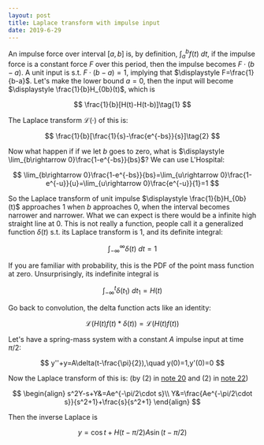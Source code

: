 ```yaml
---
layout: post
title: Laplace transform with impulse input
date: 2019-6-29
---
```


An impulse force over interval $[a,b]$ is, by definition, $\displaystyle \int_a^bf(t)\:dt$, if the impulse force is a constant force $F$ over this period, then the impulse becomes $F\cdot(b-a)$. A unit input is s.t. $F\cdot(b-a)=1$, implying that $\displaystyle F=\frac{1}{b-a}$. Let's make the lower bound $a=0$, then the input will become $\displaystyle \frac{1}{b}H_{0b}(t)$, which is

$$
\frac{1}{b}[H(t)-H(t-b)]\tag{1}
$$

The Laplace transform $\mathcal L(·)$ of this is:

$$
\frac{1}{b}[\frac{1}{s}-\frac{e^{-bs}}{s}]\tag{2}
$$

Now what happen if if we let $b$ goes to zero, what is $\displaystyle \lim_{b\rightarrow 0}\frac{1-e^{-bs}}{bs}$? We can use L'Hospital:

$$
\lim_{b\rightarrow 0}\frac{1-e^{-bs}}{bs}=\lim_{u\rightarrow 0}\frac{1-e^{-u}}{u}=\lim_{u\rightarrow 0}\frac{e^{-u}}{1}=1
$$

So the Laplace transform of unit impulse $\displaystyle \frac{1}{b}H_{0b}(t)$ approaches 1 when $b$ approaches $0$, when the interval becomes narrower and narrower. What we can expect is there would be a infinite high straight line at 0. This is not really a function, people call it a generalized function $\delta(t)$ s.t. its Laplace transform is 1, and its definite integral:

$$
\int_{-\infty}^\infty\delta(t)\:dt=1
$$

If you are familiar with probability, this is the PDF of the point mass function at zero. Unsurprisingly, its indefinite integral is

$$
\int_{-\infty}^t\delta(t_1)\:dt_1=H(t)
$$

Go back to convolution, the delta function acts like an identity:

$$
\mathcal L(H(t)f(t)*\delta(t))=\mathcal L(H(t)f(t))
$$

Let's have a spring-mass system with a constant $A$ impulse input at time $\pi/2$:

$$
y''+y=A\delta(t-\frac{\pi}{2}),\quad y(0)=1,y'(0)=0
$$

Now the Laplace transform of this is: (by (2) in [note 20](./20_derivative_formulas) and (2) in [note 22](./22_jump_discontinuities))

$$
\begin{align}
s^2Y-s+Y&=Ae^{-\pi/2\cdot s}\\
Y&=\frac{Ae^{-\pi/2\cdot s}}{s^2+1}+\frac{s}{s^2+1}
\end{align}
$$

Then the inverse Laplace is 

$$
y=\cos t+H(t-\pi/2)A\sin(t-\pi/2)
$$
